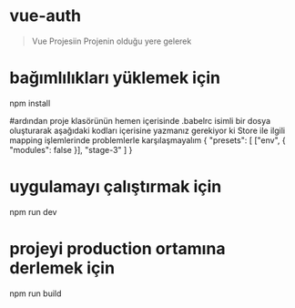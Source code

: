 # vue-auth

> Vue Projesiin Projenin olduğu yere gelerek

# bağımlılıkları yüklemek için
npm install

#ardından proje klasörünün hemen içerisinde .babelrc isimli bir dosya oluşturarak aşağıdaki kodları içerisine yazmanız gerekiyor ki Store ile ilgili mapping işlemlerinde problemlerle karşılaşmayalım
{
  "presets": [
    ["env", { "modules": false }],
    "stage-3"
  ]
}


# uygulamayı çalıştırmak için
npm run dev

# projeyi production ortamına derlemek için
npm run build